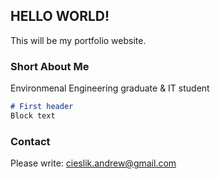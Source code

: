 ## HELLO WORLD!

This will be my portfolio website.

### Short About Me

Environmenal Engineering graduate & IT student
```markdown
# First header 
Block text
```

### Contact

Please write: cieslik.andrew@gmail.com

